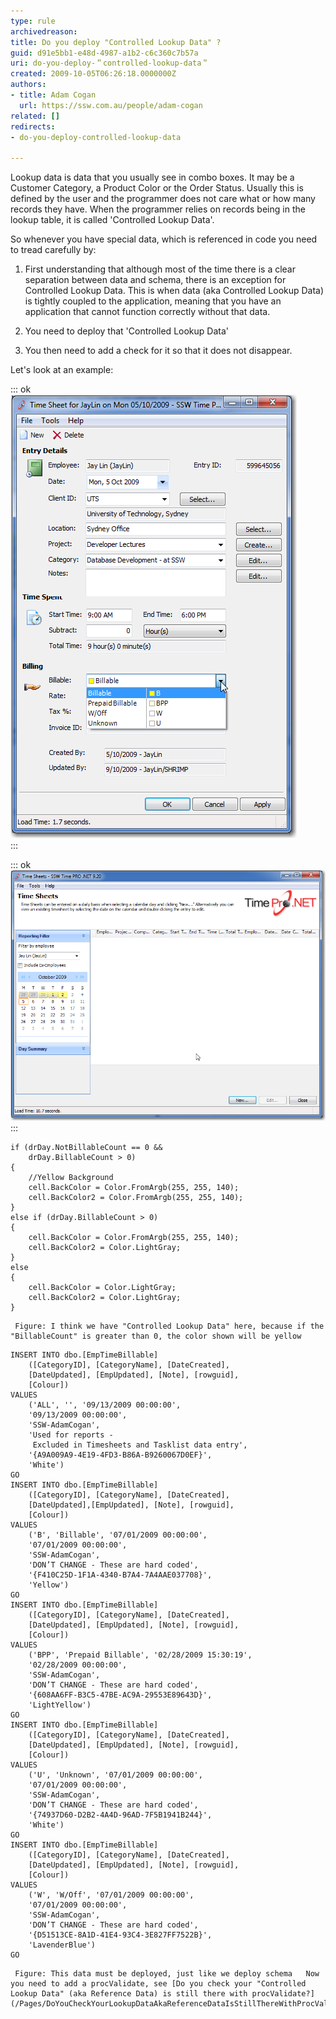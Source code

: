 ```yaml
---
type: rule
archivedreason: 
title: Do you deploy "Controlled Lookup Data" ?
guid: d91e5bb1-e48d-4987-a1b2-c6c360c7b57a
uri: do-you-deploy-＂controlled-lookup-data＂
created: 2009-10-05T06:26:18.0000000Z
authors:
- title: Adam Cogan
  url: https://ssw.com.au/people/adam-cogan
related: []
redirects:
- do-you-deploy-controlled-lookup-data

---
```


Lookup data is data that you usually see in combo boxes. It may be a Customer Category, a Product Color or the Order Status. Usually this is defined by the user and the programmer does not care what or how many records they have. When the programmer relies on records being in the lookup table, it is called 'Controlled Lookup Data'. 

 So whenever you have special data, which is referenced in code you need to tread carefully by:   
<!--endintro-->

1) First understanding that although most of the time there is a clear separation between data and schema, there is an exception for Controlled Lookup Data. This is when data (aka Controlled Lookup Data) is tightly coupled to the application, meaning that you have an application that cannot function correctly without that data.

2) You need to deploy that 'Controlled Lookup Data'

 3) You then need to add a check for it so that it does not disappear.

Let's look at an example:


::: ok  
![Figure: This combo looks innocent. However if it is "Billable" then the calendar goes yellow](TimeProDropDown.png)  
:::


::: ok  
![Figure: Billable days are shown in yellow](TimeProCalendar.png)  
:::



```
if (drDay.NotBillableCount == 0 && 
    drDay.BillableCount > 0)
{
    //Yellow Background
    cell.BackColor = Color.FromArgb(255, 255, 140);
    cell.BackColor2 = Color.FromArgb(255, 255, 140);
}
else if (drDay.BillableCount > 0)
{
    cell.BackColor = Color.FromArgb(255, 255, 140);
    cell.BackColor2 = Color.LightGray;
}
else
{
    cell.BackColor = Color.LightGray;
    cell.BackColor2 = Color.LightGray;
}
```


     Figure: I think we have "Controlled Lookup Data" here, because if the "BillableCount" is greater than 0, the color shown will be yellow        


```
INSERT INTO dbo.[EmpTimeBillable] 
    ([CategoryID], [CategoryName], [DateCreated], 
    [DateUpdated], [EmpUpdated], [Note], [rowguid], 
    [Colour]) 
VALUES 
    ('ALL', '', '09/13/2009 00:00:00', 
    '09/13/2009 00:00:00', 
    'SSW-AdamCogan', 
    'Used for reports - 
     Excluded in Timesheets and Tasklist data entry', 
    '{A9A009A9-4E19-4FD3-B86A-B9260067D0EF}', 
    'White')
GO
INSERT INTO dbo.[EmpTimeBillable] 
    ([CategoryID], [CategoryName], [DateCreated], 
    [DateUpdated],[EmpUpdated], [Note], [rowguid], 
    [Colour]) 
VALUES 
    ('B', 'Billable', '07/01/2009 00:00:00', 
    '07/01/2009 00:00:00', 
    'SSW-AdamCogan', 
    'DON’T CHANGE - These are hard coded', 
    '{F410C25D-1F1A-4340-B7A4-7A4AAE037708}', 
    'Yellow')
GO
INSERT INTO dbo.[EmpTimeBillable] 
    ([CategoryID], [CategoryName], [DateCreated], 
    [DateUpdated], [EmpUpdated], [Note], [rowguid], 
    [Colour]) 
VALUES 
    ('BPP', 'Prepaid Billable', '02/28/2009 15:30:19', 
    '02/28/2009 00:00:00', 
    'SSW-AdamCogan', 
    'DON’T CHANGE - These are hard coded', 
    '{608AA6FF-B3C5-47BE-AC9A-29553E89643D}', 
    'LightYellow')
GO
INSERT INTO dbo.[EmpTimeBillable] 
    ([CategoryID], [CategoryName], [DateCreated], 
    [DateUpdated], [EmpUpdated], [Note], [rowguid], 
    [Colour]) 
VALUES 
    ('U', 'Unknown', '07/01/2009 00:00:00', 
    '07/01/2009 00:00:00', 
    'SSW-AdamCogan', 
    'DON’T CHANGE - These are hard coded', 
    '{74937D60-D2B2-4A4D-96AD-7F5B1941B244}', 
    'White')
GO
INSERT INTO dbo.[EmpTimeBillable] 
    ([CategoryID], [CategoryName], [DateCreated], 
    [DateUpdated], [EmpUpdated], [Note], [rowguid], 
    [Colour]) 
VALUES 
    ('W', 'W/Off', '07/01/2009 00:00:00', 
    '07/01/2009 00:00:00', 
    'SSW-AdamCogan', 
    'DON’T CHANGE - These are hard coded', 
    '{D51513CE-8A1D-41E4-93C4-3E827FF7522B}', 
    'LavenderBlue')
GO
```


     Figure: This data must be deployed, just like we deploy schema   Now you need to add a procValidate, see [Do you check your "Controlled Lookup Data" (aka Reference Data) is still there with procValidate?](/Pages/DoYouCheckYourLookupDataAkaReferenceDataIsStillThereWithProcValidate.aspx)
